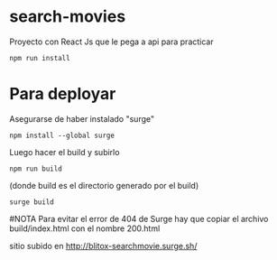 # search-movies
Proyecto con React Js que le pega a api para practicar

```
npm run install
```

# Para deployar

Asegurarse de haber instalado "surge"

```
npm install --global surge
```

Luego hacer el build y subirlo

```
npm run build
```
(donde build es el directorio generado por el build)
```
surge build
```

#NOTA 
Para evitar el error de 404 de Surge hay que copiar el archivo build/index.html con el nombre 200.html

sitio subido en http://blitox-searchmovie.surge.sh/